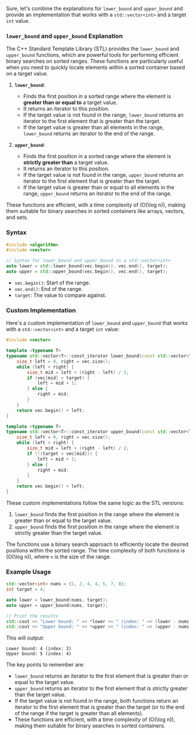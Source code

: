 Sure, let's combine the explanations for `lower_bound` and `upper_bound` and provide an implementation that works with a `std::vector<int>` and a target `int` value.

### `lower_bound` and `upper_bound` Explanation

The C++ Standard Template Library (STL) provides the `lower_bound` and `upper_bound` functions, which are powerful tools for performing efficient binary searches on sorted ranges. These functions are particularly useful when you need to quickly locate elements within a sorted container based on a target value.

1. **`lower_bound`**:
   - Finds the first position in a sorted range where the element is **greater than or equal to** a target value.
   - It returns an iterator to this position.
   - If the target value is not found in the range, `lower_bound` returns an iterator to the first element that is greater than the target.
   - If the target value is greater than all elements in the range, `lower_bound` returns an iterator to the end of the range.

2. **`upper_bound`**:
   - Finds the first position in a sorted range where the element is **strictly greater than** a target value.
   - It returns an iterator to this position.
   - If the target value is not found in the range, `upper_bound` returns an iterator to the first element that is greater than the target.
   - If the target value is greater than or equal to all elements in the range, `upper_bound` returns an iterator to the end of the range.

These functions are efficient, with a time complexity of \(O(\log n)\), making them suitable for binary searches in sorted containers like arrays, vectors, and sets.

### Syntax

```cpp
#include <algorithm>
#include <vector>

// Syntax for lower_bound and upper_bound in a std::vector<int>
auto lower = std::lower_bound(vec.begin(), vec.end(), target);
auto upper = std::upper_bound(vec.begin(), vec.end(), target);
```

- `vec.begin()`: Start of the range.
- `vec.end()`: End of the range.
- `target`: The value to compare against.

### Custom Implementation

Here's a custom implementation of `lower_bound` and `upper_bound` that works with a `std::vector<int>` and a target `int` value:

```cpp
#include <vector>

template <typename T>
typename std::vector<T>::const_iterator lower_bound(const std::vector<T>& vec, T target) {
    size_t left = 0, right = vec.size();
    while (left < right) {
        size_t mid = left + (right - left) / 2;
        if (vec[mid] < target) {
            left = mid + 1;
        } else {
            right = mid;
        }
    }
    return vec.begin() + left;
}

template <typename T>
typename std::vector<T>::const_iterator upper_bound(const std::vector<T>& vec, T target) {
    size_t left = 0, right = vec.size();
    while (left < right) {
        size_t mid = left + (right - left) / 2;
        if (!(target < vec[mid])) {
            left = mid + 1;
        } else {
            right = mid;
        }
    }
    return vec.begin() + left;
}
```

These custom implementations follow the same logic as the STL versions:

1. `lower_bound` finds the first position in the range where the element is greater than or equal to the target value.
2. `upper_bound` finds the first position in the range where the element is strictly greater than the target value.

The functions use a binary search approach to efficiently locate the desired positions within the sorted range. The time complexity of both functions is \(O(\log n)\), where `n` is the size of the range.

### Example Usage

```cpp
std::vector<int> nums = {1, 2, 4, 4, 5, 7, 8};
int target = 4;

auto lower = lower_bound(nums, target);
auto upper = upper_bound(nums, target);

// Print the results
std::cout << "Lower bound: " << *lower << " (index: " << (lower - nums.begin()) << ")" << std::endl;
std::cout << "Upper bound: " << *upper << " (index: " << (upper - nums.begin()) << ")" << std::endl;
```

This will output:

```
Lower bound: 4 (index: 2)
Upper bound: 5 (index: 4)
```

The key points to remember are:

- `lower_bound` returns an iterator to the first element that is greater than or equal to the target value.
- `upper_bound` returns an iterator to the first element that is strictly greater than the target value.
- If the target value is not found in the range, both functions return an iterator to the first element that is greater than the target (or to the end of the range if the target is greater than all elements).
- These functions are efficient, with a time complexity of \(O(\log n)\), making them suitable for binary searches in sorted containers.
